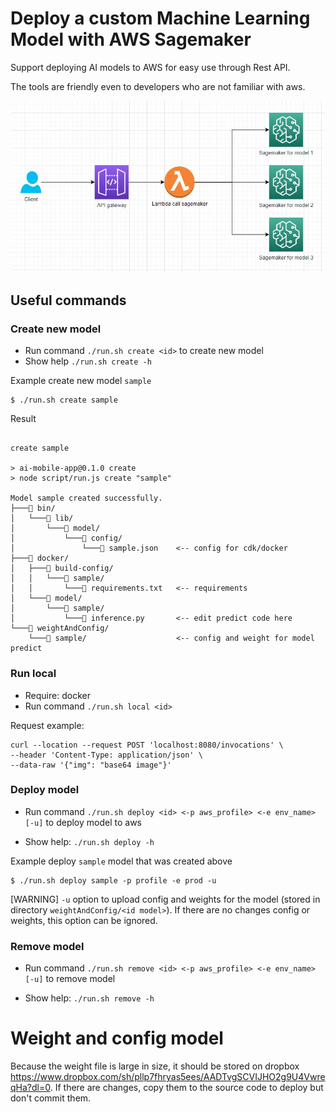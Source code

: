 # Deploy a custom Machine Learning Model with AWS Sagemaker

Support deploying AI models to AWS for easy use through Rest API.

The tools are friendly even to developers who are not familiar with aws.

![](architecture.jpg)

## Useful commands
### Create new model
 * Run command `./run.sh create <id>` to create new model
 * Show help `./run.sh create -h`

Example create new model `sample`
``` 
$ ./run.sh create sample
```
Result
```

create sample

> ai-mobile-app@0.1.0 create
> node script/run.js create "sample"

Model sample created successfully.
├───📁 bin/
│   └───📁 lib/
│       └───📁 model/
│           └───📁 config/
│               └───📄 sample.json    <-- config for cdk/docker
├───📁 docker/
│   ├───📁 build-config/
│   │   └───📁 sample/
│   │       └───📄 requirements.txt   <-- requirements
│   └───📁 model/
│       └───📁 sample/
│           └───📄 inference.py       <-- edit predict code here
└───📁 weightAndConfig/
    └───📁 sample/                    <-- config and weight for model predict

```

### Run local
* Require: docker
* Run command `./run.sh local <id>`

Request example:
```shell
curl --location --request POST 'localhost:8080/invocations' \
--header 'Content-Type: application/json' \
--data-raw '{"img": "base64 image"}'
```

### Deploy model
* Run command `./run.sh deploy <id> <-p aws_profile> <-e env_name> [-u]` to deploy model to aws

* Show help: `./run.sh deploy -h`

Example deploy `sample` model that was created above
```
$ ./run.sh deploy sample -p profile -e prod -u
```
[WARNING] `-u` option to upload config and weights for the model (stored in directory `weightAndConfig/<id model>`). If there are no changes config or weights, this option can be ignored.

### Remove model
* Run command `./run.sh remove <id> <-p aws_profile> <-e env_name> [-u]` to remove model

* Show help: `./run.sh remove -h`


# Weight and config model
Because the weight file is large in size, it should be stored on dropbox https://www.dropbox.com/sh/pllp7fhryas5ees/AADTvgSCVIJHO2g9U4VwreqHa?dl=0. If there are changes, copy them to the source code to deploy but don't commit them.